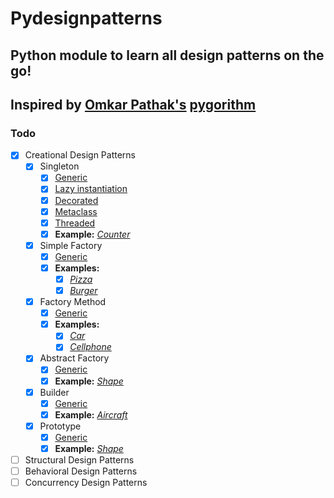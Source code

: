 
Pydesignpatterns
================

## Python module to learn all design patterns on the go!  

## Inspired by [Omkar Pathak's](https://github.com/OmkarPathak/) [pygorithm](https://github.com/OmkarPathak/pygorithm)

### Todo

- [x] Creational Design Patterns  
  - [x] Singleton
    - [x] [Generic](https://github.com/avidLearnerInProgress/design-patterns/blob/master/pydesignpatterns/creational/singleton_naive.py)
    - [x] [Lazy instantiation](https://github.com/avidLearnerInProgress/design-patterns/blob/master/pydesignpatterns/creational/singleton_lazy_instantiation.py)
    - [x] [Decorated](https://github.com/avidLearnerInProgress/design-patterns/blob/master/pydesignpatterns/creational/singleton_decorator.py)
    - [x] [Metaclass](https://github.com/avidLearnerInProgress/design-patterns/blob/master/pydesignpatterns/creational/singleton_metaclass.py)
    - [x] [Threaded](https://github.com/avidLearnerInProgress/design-patterns/blob/master/pydesignpatterns/creational/singleton_thread.py)
    - [x] **Example:** *[Counter](https://github.com/avidLearnerInProgress/design-patterns/blob/master/pydesignpatterns/creational/singleton_counter.py)*
  - [x] Simple Factory
    - [x] [Generic](https://github.com/avidLearnerInProgress/design-patterns/blob/master/pydesignpatterns/creational/simplefactory_naive.py)
    - [x] **Examples:**
      - [x] *[Pizza](https://github.com/avidLearnerInProgress/design-patterns/blob/master/pydesignpatterns/creational/simplefactory_pizza.py)*
      - [x] *[Burger](https://github.com/avidLearnerInProgress/design-patterns/blob/master/pydesignpatterns/creational/simplefactory_burger.py)*
  - [x] Factory Method
    - [x] [Generic](https://github.com/avidLearnerInProgress/design-patterns/blob/master/pydesignpatterns/creational/factorymethod_naive.py)
    - [x] **Examples:**
      - [x] *[Car](https://github.com/avidLearnerInProgress/design-patterns/blob/master/pydesignpatterns/creational/factorymethod_car.py)*
      - [x] *[Cellphone](https://github.com/avidLearnerInProgress/design-patterns/blob/master/pydesignpatterns/creational/factorymethod_cellphone.py)*
  - [x] Abstract Factory
    - [x] [Generic](https://github.com/avidLearnerInProgress/design-patterns/blob/master/pydesignpatterns/creational/abstractfactory_naive.py)
    - [x] **Example:** *[Shape](https://github.com/avidLearnerInProgress/design-patterns/blob/master/pydesignpatterns/creational/abstractfactory_shape.py)*
  - [x] Builder
    - [x] [Generic](https://github.com/avidLearnerInProgress/design-patterns/blob/master/pydesignpatterns/creational/builder_naive.py)
    - [x] **Example:** *[Aircraft](https://github.com/avidLearnerInProgress/design-patterns/blob/master/pydesignpatterns/creational/builder_aircraft.py)*
  - [x] Prototype
    - [x] [Generic](https://github.com/avidLearnerInProgress/design-patterns/blob/master/pydesignpatterns/creational/prototype_naive.py)
    - [x] **Example:** *[Shape](https://github.com/avidLearnerInProgress/design-patterns/blob/master/pydesignpatterns/creational/prototype_shape.py)*

- [ ] Structural Design Patterns  
- [ ] Behavioral Design Patterns  
- [ ] Concurrency Design Patterns  
